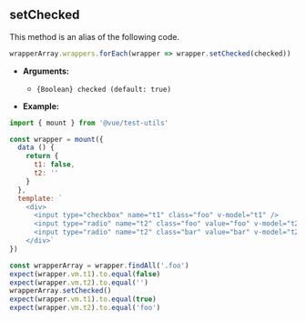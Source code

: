 ## setChecked

This method is an alias of the following code.

```js
wrapperArray.wrappers.forEach(wrapper => wrapper.setChecked(checked))
```

- **Arguments:**
  - `{Boolean} checked (default: true)`

- **Example:**

```js
import { mount } from '@vue/test-utils'

const wrapper = mount({
  data () {
    return {
      t1: false,
      t2: ''
    }
  },
  template: `
    <div>
      <input type="checkbox" name="t1" class="foo" v-model="t1" />
      <input type="radio" name="t2" class="foo" value="foo" v-model="t2"/>
      <input type="radio" name="t2" class="bar" value="bar" v-model="t2"/>
    </div>`
})

const wrapperArray = wrapper.findAll('.foo')
expect(wrapper.vm.t1).to.equal(false)
expect(wrapper.vm.t2).to.equal('')
wrapperArray.setChecked()
expect(wrapper.vm.t1).to.equal(true)
expect(wrapper.vm.t2).to.equal('foo')
```
